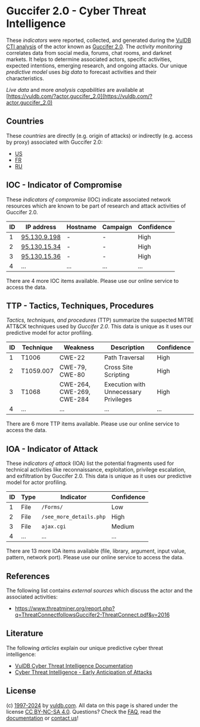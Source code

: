 # Guccifer 2.0 - Cyber Threat Intelligence

These _indicators_ were reported, collected, and generated during the [VulDB CTI analysis](https://vuldb.com/?kb.cti) of the actor known as [Guccifer 2.0](https://vuldb.com/?actor.guccifer_2.0). The _activity monitoring_ correlates data from social media, forums, chat rooms, and darknet markets. It helps to determine associated actors, specific activities, expected intentions, emerging research, and ongoing attacks. Our unique _predictive model_ uses _big data_ to forecast activities and their characteristics.

_Live data_ and more _analysis capabilities_ are available at [https://vuldb.com/?actor.guccifer_2.0](https://vuldb.com/?actor.guccifer_2.0)

## Countries

These _countries_ are directly (e.g. origin of attacks) or indirectly (e.g. access by proxy) associated with Guccifer 2.0:

* [US](https://vuldb.com/?country.us)
* [FR](https://vuldb.com/?country.fr)
* [RU](https://vuldb.com/?country.ru)

## IOC - Indicator of Compromise

These _indicators of compromise_ (IOC) indicate associated network resources which are known to be part of research and attack activities of Guccifer 2.0.

ID | IP address | Hostname | Campaign | Confidence
-- | ---------- | -------- | -------- | ----------
1 | [95.130.9.198](https://vuldb.com/?ip.95.130.9.198) | - | - | High
2 | [95.130.15.34](https://vuldb.com/?ip.95.130.15.34) | - | - | High
3 | [95.130.15.36](https://vuldb.com/?ip.95.130.15.36) | - | - | High
4 | ... | ... | ... | ...

There are 4 more IOC items available. Please use our online service to access the data.

## TTP - Tactics, Techniques, Procedures

_Tactics, techniques, and procedures_ (TTP) summarize the suspected MITRE ATT&CK techniques used by _Guccifer 2.0_. This data is unique as it uses our predictive model for actor profiling.

ID | Technique | Weakness | Description | Confidence
-- | --------- | -------- | ----------- | ----------
1 | T1006 | CWE-22 | Path Traversal | High
2 | T1059.007 | CWE-79, CWE-80 | Cross Site Scripting | High
3 | T1068 | CWE-264, CWE-269, CWE-284 | Execution with Unnecessary Privileges | High
4 | ... | ... | ... | ...

There are 6 more TTP items available. Please use our online service to access the data.

## IOA - Indicator of Attack

These _indicators of attack_ (IOA) list the potential fragments used for technical activities like reconnaissance, exploitation, privilege escalation, and exfiltration by Guccifer 2.0. This data is unique as it uses our predictive model for actor profiling.

ID | Type | Indicator | Confidence
-- | ---- | --------- | ----------
1 | File | `/Forms/` | Low
2 | File | `/see_more_details.php` | High
3 | File | `ajax.cgi` | Medium
4 | ... | ... | ...

There are 13 more IOA items available (file, library, argument, input value, pattern, network port). Please use our online service to access the data.

## References

The following list contains _external sources_ which discuss the actor and the associated activities:

* https://www.threatminer.org/report.php?q=ThreatConnectfollowsGuccifer2-ThreatConnect.pdf&y=2016

## Literature

The following _articles_ explain our unique predictive cyber threat intelligence:

* [VulDB Cyber Threat Intelligence Documentation](https://vuldb.com/?kb.cti)
* [Cyber Threat Intelligence - Early Anticipation of Attacks](https://www.scip.ch/en/?labs.20201022)

## License

(c) [1997-2024](https://vuldb.com/?kb.changelog) by [vuldb.com](https://vuldb.com/?kb.about). All data on this page is shared under the license [CC BY-NC-SA 4.0](https://creativecommons.org/licenses/by-nc-sa/4.0/). Questions? Check the [FAQ](https://vuldb.com/?kb.faq), read the [documentation](https://vuldb.com/?kb) or [contact us](https://vuldb.com/?contact)!
